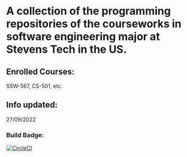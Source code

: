 # A collection of the programming repositories of the courseworks in software engineering major at Stevens Tech in the US.
## Enrolled Courses: 
SSW-567, CS-501, etc.
## Info updated:
27/09/2022
### Build Badge:
[![CircleCI](https://https://app.circleci.com/pipelines/github/fluencyk/Stevens.svg?style=svg)](https://app.circleci.com/pipelines/github/fluencyk/Stevens)
